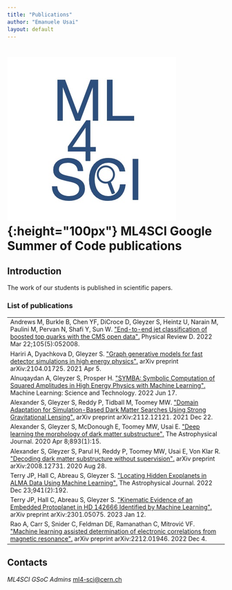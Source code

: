 ```yaml
---
title: "Publications"
author: "Emanuele Usai"
layout: default
---
```


# ![ML4SCI](/images/CERN-HSF-GSoC-logo.png){:height="100px"} ML4SCI Google Summer of Code publications

## Introduction

The work of our students is published in scientific papers.

### List of publications

<table class="table table-hover table-striped">


<tr>
     <td>Andrews M, Burkle B, Chen YF, DiCroce D, Gleyzer S, Heintz U, Narain M, Paulini M, Pervan N, Shafi Y, Sun W. <a href="https://arxiv.org/abs/2104.14659" target="_blank">"End-to-end jet classification of boosted top quarks with the CMS open data".</a> Physical Review D. 2022 Mar 22;105(5):052008.</td>
  </tr>

<tr>
    <td>Hariri A, Dyachkova D, Gleyzer S. <a href="https://arxiv.org/abs/2104.01725" target="_blank">"Graph generative models for fast detector simulations in high energy physics".</a> arXiv preprint arXiv:2104.01725. 2021 Apr 5.</td> 
  </tr>


  <tr>
    <td>Alnuqaydan A, Gleyzer S, Prosper H. <a href="https://arxiv.org/abs/2206.08901" target="_blank">"SYMBA: Symbolic Computation of Squared Amplitudes in High Energy Physics with Machine Learning".</a> Machine Learning: Science and Technology. 2022 Jun 17.</td> 
  </tr>

 
  <tr>
    <td>Alexander S, Gleyzer S, Reddy P, Tidball M, Toomey MW. <a href="https://arxiv.org/abs/2112.12121" target="_blank">"Domain Adaptation for Simulation-Based Dark Matter Searches Using Strong Gravitational Lensing".</a> arXiv preprint arXiv:2112.12121. 2021 Dec 22.</td>
  </tr>

  <tr>
    <td>Alexander S, Gleyzer S, McDonough E, Toomey MW, Usai E. <a href="https://arxiv.org/abs/1909.07346" target="_blank">"Deep learning the morphology of dark matter substructure".</a> The Astrophysical Journal. 2020 Apr 8;893(1):15.</td>
  </tr>

  <tr>
    <td>Alexander S, Gleyzer S, Parul H, Reddy P, Toomey MW, Usai E, Von Klar R. <a href="https://arxiv.org/abs/2008.12731" target="_blank">"Decoding dark matter substructure without supervision".</a> arXiv preprint arXiv:2008.12731. 2020 Aug 28.</td>
  </tr>

 
  <tr>
    <td>Terry JP, Hall C, Abreau S, Gleyzer S. <a href="https://arxiv.org/abs/2211.09541" target="_blank">"Locating Hidden Exoplanets in ALMA Data Using Machine Learning".</a> The Astrophysical Journal. 2022 Dec 23;941(2):192.</td>
  </tr>


  <tr>
    <td>Terry JP, Hall C, Abreau S, Gleyzer S. <a href="https://arxiv.org/abs/2301.05075" target="_blank">"Kinematic Evidence of an Embedded Protoplanet in HD 142666 Identified by Machine Learning".</a> arXiv preprint arXiv:2301.05075. 2023 Jan 12.</td>
  </tr>


  <tr>
    <td>Rao A, Carr S, Snider C, Feldman DE, Ramanathan C, Mitrović VF. <a href="https://arxiv.org/abs/2212.01946" target="_blank">"Machine learning assisted determination of electronic correlations from magnetic resonance".</a> arXiv preprint arXiv:2212.01946. 2022 Dec 4.</td>
  </tr>



</table>






## Contacts

*ML4SCI GSoC Admins* [ml4-sci@cern.ch](mailto:ml4-sci@cern.ch)


